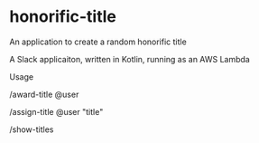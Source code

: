 # honorific-title
An application to create a random honorific title

A Slack applicaiton, written in Kotlin, running as an AWS Lambda

Usage

/award-title @user

/assign-title @user "title"

/show-titles

